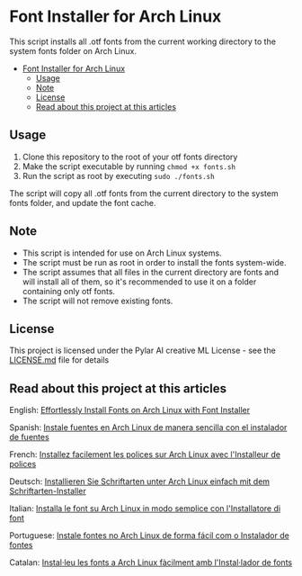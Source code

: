 # Font Installer for Arch Linux

This script installs all .otf fonts from the current working directory to the system fonts folder on Arch Linux.

- [Font Installer for Arch Linux](#font-installer-for-arch-linux)
  - [Usage](#usage)
  - [Note](#note)
  - [License](#license)
  - [Read about this project at this articles](#read-about-this-project-at-this-articles)

## Usage
1. Clone this repository to the root of your otf fonts directory
2. Make the script executable by running `chmod +x fonts.sh`
3. Run the script as root by executing `sudo ./fonts.sh`

The script will copy all .otf fonts from the current directory to the system fonts folder, and update the font cache.

## Note
* This script is intended for use on Arch Linux systems.
* The script must be run as root in order to install the fonts system-wide.
* The script assumes that all files in the current directory are fonts and will install all of them, so it's recommended to use it on a folder containing only otf fonts.
* The script will not remove existing fonts.

## License

This project is licensed under the Pylar AI creative ML License - see the [LICENSE.md](LICENSE.md) file for details

## Read about this project at this articles

English: [Effortlessly Install Fonts on Arch Linux with Font Installer](https://www.miguelgargallo.com/blog/font-installer-arch)

Spanish: [Instale fuentes en Arch Linux de manera sencilla con el instalador de fuentes](https://www.miguelgargallo.com/blog-es/fuentes-instalar-arch)

French: [Installez facilement les polices sur Arch Linux avec l'Installeur de polices](https://www.miguelgargallo.com/blog-fr/font-arch-script)

Deutsch: [Installieren Sie Schriftarten unter Arch Linux einfach mit dem Schriftarten-Installer](https://www.miguelgargallo.com/blog-de/font-installer-arch)

Italian: [Installa le font su Arch Linux in modo semplice con l'Installatore di font](https://www.miguelgargallo.com/blog-ita/font-arch-script)

Portuguese: [Instale fontes no Arch Linux de forma fácil com o Instalador de fontes](https://www.miguelgargallo.com/blog-pt/font-installer-arch)

Catalan: [Instal·leu les fonts a Arch Linux fàcilment amb l'Instal·lador de fonts](https://www.miguelgargallo.com/blog-cat/font-instalador-arch)